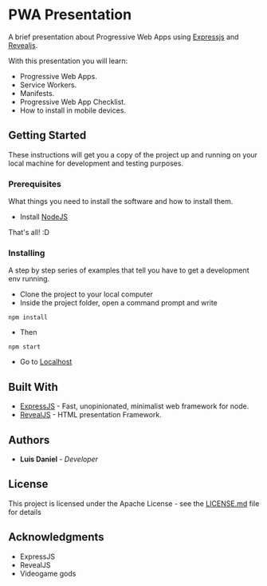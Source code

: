 # PWA Presentation

A brief presentation about Progressive Web Apps using [Expressjs](https://github.com/expressjs/express) and [Revealjs](https://github.com/hakimel/reveal.js).

With this presentation you will learn:

* Progressive Web Apps.
* Service Workers.
* Manifests.
* Progressive Web App Checklist.
* How to install in mobile devices.

## Getting Started

These instructions will get you a copy of the project up and running on your local machine for development and testing purposes.

### Prerequisites

What things you need to install the software and how to install them.

* Install [NodeJS](https://nodejs.org)

That's all! :D

### Installing

A step by step series of examples that tell you have to get a development env running.

* Clone the project to your local computer
* Inside the project folder, open a command prompt and write
```
npm install
```
* Then
```
npm start
```
* Go to [Localhost](http://localhost:3000)

## Built With

* [ExpressJS](https://github.com/expressjs/express) - Fast, unopinionated, minimalist web framework for node.
* [RevealJS](https://github.com/hakimel/reveal.js) - HTML presentation Framework.

## Authors

* **Luis Daniel** - *Developer*

## License

This project is licensed under the Apache License - see the [LICENSE.md](LICENSE) file for details

## Acknowledgments

* ExpressJS
* RevealJS
* Videogame gods
